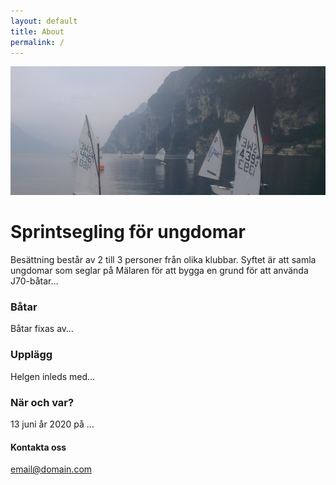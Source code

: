 ```yaml
---
layout: default
title: About
permalink: /
---
```


![alt text](/images/garda.png "Gardasjön")

# Sprintsegling för ungdomar
Besättning består av 2 till 3 personer från olika klubbar. Syftet är att samla ungdomar som seglar på Mälaren för att bygga en grund för att använda J70-båtar…

### Båtar
Båtar fixas av…

### Upplägg
Helgen inleds med…

### När och var?
13 juni år 2020 på …


#### Kontakta oss

[email@domain.com](mailto:email@domain.com)

